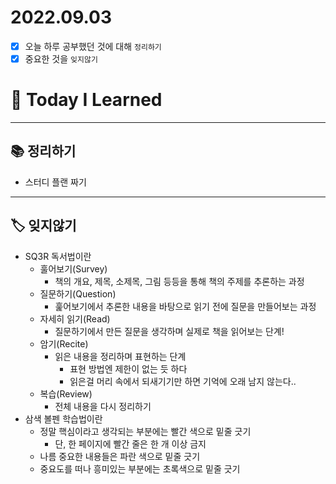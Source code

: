 # 2022.09.03

- [x]  오늘 하루 공부했던 것에 대해 `정리하기`
- [x]  중요한 것을 `잊지않기`

# 🚩 Today I Learned

---

## 📚 정리하기

- 스터디 플랜 짜기

---

## 🏷 잊지않기

- SQ3R 독서법이란
    - 훌어보기(Survey)
        - 책의 개요, 제목, 소제목, 그림 등등을 통해 책의 주제를 추론하는 과정
    - 질문하기(Question)
        - 훑어보기에서 추론한 내용을 바탕으로 읽기 전에 질문을 만들어보는 과정
    - 자세히 읽기(Read)
        - 질문하기에서 만든 질문을 생각하며 실제로 책을 읽어보는 단계!
    - 암기(Recite)
        - 읽은 내용을 정리하며 표현하는 단계
            - 표현 방법엔 제한이 없는 듯 하다
            - 읽은걸 머리 속에서 되새기기만 하면 기억에 오래 남지 않는다..
    - 복습(Review)
        - 전체 내용을 다시 정리하기
- 삼색 볼펜 학습법이란
    - 정말 핵심이라고 생각되는 부분에는 빨간 색으로 밑줄 긋기
        - 단, 한 페이지에 빨간 줄은 한 개 이상 금지
    - 나름 중요한 내용들은 파란 색으로 밑줄 긋기
    - 중요도를 떠나 흥미있는 부분에는 초록색으로 밑줄 긋기
